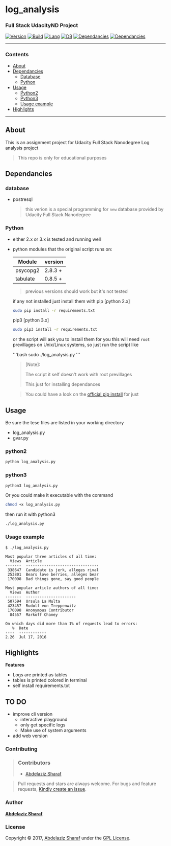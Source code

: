 # log_analysis

### Full Stack UdacityND Project

[![Version](https://img.shields.io/badge/Version-1.0.0-green.svg)](https://github.com/AbdelazizSharaf001/log_analysis)
[![Build](https://img.shields.io/badge/Build-Stable-darkgreen.svg)](https://github.com/AbdelazizSharaf001/log_analysis)
[![Lang](https://img.shields.io/badge/Lang-Python-darkblue.svg)](https://github.com/AbdelazizSharaf001/log_analysis)
[![DB](https://img.shields.io/badge/DB-postgresql-blue.svg)](https://github.com/AbdelazizSharaf001/log_analysis)
[![Dependancies](https://img.shields.io/badge/Dependancies-002-darkcyan.svg)](#Dependancies)
[![Dependancies](https://img.shields.io/badge/License-GPL%203.0-black.svg)](https://github.com/AbdelazizSharaf001/log_analysis/blob/master/LICENSE)

---

### Contents

- [About](#about)
- [Dependancies](#dependancies)
  * [Database](#database)
  * [Python](#python)
- [Usage](#usage)
  * [Python2](#python2)
  * [Python3](#python3)
  * [Usage example](#usage-example)
- [Highlights](#highlights)

---
## About

This is an assignment project for Udacity Full Stack Nanodegree Log analysis project

> This repo is only for educational purposes

## Dependancies

### database
  - postresql
    > this verion is a special programming for `new` database provided by Udacity Full Stack Nanodegree

### Python
  - either 2.x or 3.x is tested and running well
  - python modules that the original script runs on:

      Module | version
    ---------|---------
    psycopg2 | 2.8.3 +
    tabulate | 0.8.5 +

    > previous versions should work but it's not tested
    
    if any not installed just install them with
    pip [python 2.x]
    ```bash
    sudo pip install -r requirements.txt
    ```
    pip3 [python 3.x]
    ```bash
    sudo pip3 install -r requirements.txt
    ```
    or the script will ask you to install them for you
    this will need `root` previllages on Unix/Linux systems, so just run the script like
    
    '''bash
    sudo ./log_analysis.py
    '''
    > [Note]:
    >
    > The script it self doesn't work with root previllages
    >
    > This just for installing dependances
    
    > You could have a look on the [official pip install](https://pip.pypa.io/en/stable/installing/)
    > for just 

## Usage

Be sure the tese files are listed in your working directory

* log_analysis.py
* gvar.py

### python2
```bash
python log_analysis.py
```

### python3
```bash
python3 log_analysis.py
```

Or you could make it executable with the command 
```bash
chmod +x log_analysis.py
```

then run it with python3
```bash
./log_analysis.py
```

### Usage example
```
$ ./log_analysis.py

Most popular three articles of all time: 
  Views  Article
-------  --------------------------------
 338647  Candidate is jerk, alleges rival
 253801  Bears love berries, alleges bear
 170098  Bad things gone, say good people

Most popular article authors of all time: 
  Views  Author
-------  ----------------------
 507594  Ursula La Multa
 423457  Rudolf von Treppenwitz
 170098  Anonymous Contributor
  84557  Markoff Chaney

On which days did more than 1% of requests lead to errors: 
   %  Date
----  ------------
2.26  Jul 17, 2016

```

## Highlights

**Features**

* Logs are printed as tables
* tables is printed colored in terminal
* self install requirements.txt

## TO DO
  * improve cli version
    - interactive playground
    - only get specific logs
    - Make use of system arguments
  * add web version

### Contributing

> ### Contributors
> * [Abdelaziz Sharaf](https://github.com/AbdelazizSharaf001)

> Pull requests and stars are always welcome. For bugs and feature requests, [Kindly create an issue](../../issues/new).

### Author

**[Abdelaziz Sharaf](https://github.com/AbdelazizSharaf001)**

### License

Copyright © 2017, [Abdelaziz Sharaf](https://github.com/AbdelazizSharaf001) under the [GPL License](LICENSE).
